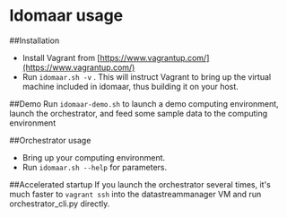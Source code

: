 Idomaar usage
===================

##Installation
* Install Vagrant from [https://www.vagrantup.com/](https://www.vagrantup.com/)
* Run `idomaar.sh -v` . This will instruct Vagrant to bring up the virtual machine included in idomaar, thus building it on your host.

##Demo
Run `idomaar-demo.sh` to launch a demo computing environment, launch the orchestrator, and feed some sample data to the computing environment

##Orchestrator usage
* Bring up your computing environment.
* Run `idomaar.sh --help` for parameters.

##Accelerated startup
If you launch the orchestrator several times, it's much faster to `vagrant ssh` into the datastreammanager VM and run orchestrator_cli.py directly.


